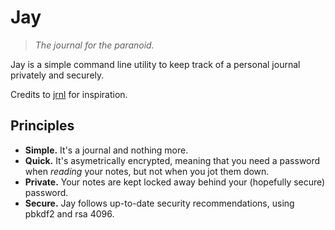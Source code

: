 # Jay
> _The journal for the paranoid._

Jay is a simple command line utility to keep track of a personal journal privately and securely.

Credits to [jrnl](http://jrnl.sh) for inspiration.

## Principles
- **Simple.** It's a journal and nothing more.
- **Quick.** It's asymetrically encrypted, meaning that you need a password when _reading_ your notes, but not when you jot them down.
- **Private.** Your notes are kept locked away behind your (hopefully secure) password.
- **Secure.** Jay follows up-to-date security recommendations, using pbkdf2 and rsa 4096.
